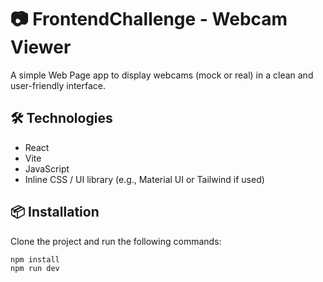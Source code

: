 # 📷 FrontendChallenge - Webcam Viewer

A simple Web Page app to display webcams (mock or real) in a clean and user-friendly interface.

## 🛠️ Technologies

- React
- Vite
- JavaScript
- Inline CSS / UI library (e.g., Material UI or Tailwind if used)

## 📦 Installation

Clone the project and run the following commands:

```bash
npm install
npm run dev
